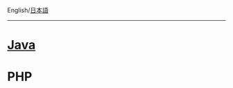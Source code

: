 English/[日本語](https://github.com/aegif/NemakiWare/wiki/%E9%96%8B%E7%99%BA:-CMIS-API)
***
# [Java](https://github.com/aegif/NemakiWare/wiki/Development:-CMIS-API%28Java%29)
# PHP